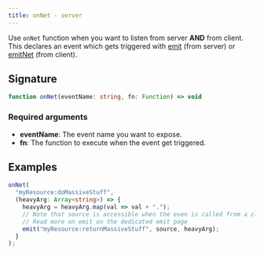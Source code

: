 ```yaml
---
title: onNet - server
---
```


Use `onNet` function when you want to listen from server **AND** from client.\
This declares an event which gets triggered with [emit](/docs/developers/scripting-reference/runtimes/javascript/functions/emit-server) (from server) or [emitNet](/docs/developers/scripting-reference/runtimes/javascript/functions/emitNet-client) (from client).

## Signature

```ts
function onNet(eventName: string, fn: Function) => void
```

### Required arguments

- **eventName**: The event name you want to expose.
- **fn**: The function to execute when the event get triggered.

## Examples

```ts
onNet(
  "myResource:doMassiveStuff",
  (heavyArg: Array<string>) => {
    heavyArg = heavyArg.map(val => val + ".");
    // Note that source is accessible when the even is called from a client.
    // Read more on emit on the dedicated emit page
    emit("myResource:returnMassiveStuff", source, heavyArg);
  }
);
```
